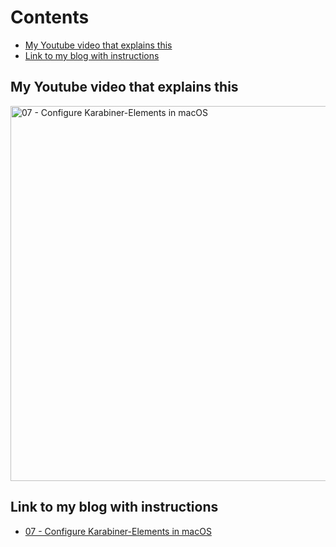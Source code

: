 # Contents

<!-- toc -->

- [My Youtube video that explains this](#my-youtube-video-that-explains-this)
- [Link to my blog with instructions](#link-to-my-blog-with-instructions)

<!-- tocstop -->

## My Youtube video that explains this

<div align="left">
    <a href="https://youtu.be/Cr35bp8yAzo">
        <img
          src="https://res.cloudinary.com/daqwsgmx6/image/upload/v1706358848/youtube/2024-macos-workflow/07-karabiner-elements"
          alt="07 - Configure Karabiner-Elements in macOS"
          width="600"
        />
    </a>
</div>

## Link to my blog with instructions

- [07 - Configure Karabiner-Elements in macOS](https://linkarzu.com/posts/2024-macos-workflow/karabiner-elements/)
